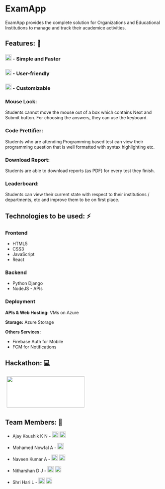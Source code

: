 # ExamApp
ExamApp provides the complete solution for Organizations and Educational Institutions to manage and track their academice activities.

## Features: 🚀 

### <img src="https://raw.githubusercontent.com/shrihari689/ExamApp/master/UI/lightning.png?token=ANVLPPYCL57Z72G63IHO5NK7HD2S4"  width="20" height="20"> - Simple and Faster

### <img src="https://raw.githubusercontent.com/shrihari689/ExamApp/master/UI/friends.png?token=ANVLPP5K63K6JJW5ECVH6FC7HD23O"  width="20" height="20"> - User-friendly

### <img src="https://raw.githubusercontent.com/shrihari689/ExamApp/master/UI/web-design.png?token=ANVLPPZMGEIMDHPN3TZODYS7HD3CM"  width="20" height="20"> - Customizable


### Mouse Lock:
Students cannot move the mouse out of a box which contains Next and Submit button. For choosing the answers, they can use the keyboard.

### Code Prettifier:
Students who are attending Programming based test can view their programming question that is well formatted with syntax highlighting etc.

### Download Report:
Students are able to download reports (as PDF) for every test they finish.

### Leaderboard:
Students can view their current state with respect to their institutions / departments, etc and improve them to be on first place.


## Technologies to be used: ⚡

### Frontend 
- HTML5
- CSS3
- JavaScript
- React
	
### Backend
- Python Django
- NodeJS - APIs

### Deployment
**APIs & Web Hosting:** VMs on Azure

**Storage:** Azure Storage

**Others Services:**
- Firebase Auth for Mobile
- FCM for Notifications


## Hackathon: 💻

<img src="https://hackathon59.mituniversity.edu.in/images/Logos/HAB-59%20logo.png"  width="250" height="100" style="background-color: white; padding: 5px; border-radius: 5px"> 



## Team Members: 💪
- Ajay Koushik K N   - [<img src="https://static-exp1.licdn.com/sc/h/al2o9zrvru7aqj8e1x2rzsrca"  width="20" height="20">](https://www.linkedin.com/in/ajay-koushik-310364191/)  [<img src="https://telegram.org/favicon.ico"  width="20" height="20">](https://t.me/Ajay_Koushik_13)


- Mohamed Nowfal A  - [<img src="https://static-exp1.licdn.com/sc/h/al2o9zrvru7aqj8e1x2rzsrca"  width="20" height="20">](https://www.linkedin.com/in/mohamed-nowfal-a-31928a1b0/)


- Naveen Kumar A  - [<img src="https://static-exp1.licdn.com/sc/h/al2o9zrvru7aqj8e1x2rzsrca"  width="20" height="20">](https://www.linkedin.com/in/naveen-kumar-a-57b8691a6/)  [<img src="https://telegram.org/favicon.ico"  width="20" height="20">](https://t.me/Naveenkumar218)


- Nitharshan D J  - [<img src="https://static-exp1.licdn.com/sc/h/al2o9zrvru7aqj8e1x2rzsrca"  width="20" height="20">](https://www.linkedin.com/in/djnitharshan/)  [<img src="https://telegram.org/favicon.ico"  width="20" height="20">](https://t.me/Nithu_dj)


- Shri Hari L  - [<img src="https://static-exp1.licdn.com/sc/h/al2o9zrvru7aqj8e1x2rzsrca"  width="20" height="20">](https://www.linkedin.com/in/shrihari689/)  [<img src="https://telegram.org/favicon.ico"  width="20" height="20">](https://t.me/shrihari689)


